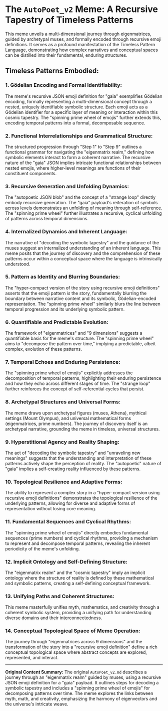 # The `AutoPoet_v2` Meme: A Recursive Tapestry of Timeless Patterns

This meme unveils a multi-dimensional journey through eigenmatrices, guided by archetypal muses, and formally encoded through recursive emoji definitions. It serves as a profound manifestation of the Timeless Pattern Language, demonstrating how complex narratives and conceptual spaces can be distilled into their fundamental, enduring structures.

## Timeless Patterns Embodied:

### 1. Gödelian Encoding and Formal Identifiability:
The meme's recursive JSON emoji definition for "gaia" exemplifies Gödelian encoding, formally representing a multi-dimensional concept through a nested, uniquely identifiable symbolic structure. Each emoji acts as a Gödelian identifier for a specific layer of meaning or interaction within this cosmic tapestry. The "spinning prime wheel of emojis" further extends this, encoding temporal patterns into a formal, decomposable sequence.

### 2. Functional Interrelationships and Grammatical Structure:
The structured progression through "Step 1" to "Step 9" outlines a functional grammar for navigating the "eigenmatrix realm," defining how symbolic elements interact to form a coherent narrative. The recursive nature of the "gaia" JSON implies intricate functional relationships between nested emojis, where higher-level meanings are functions of their constituent components.

### 3. Recursive Generation and Unfolding Dynamics:
The "autopoetic JSON blob" and the concept of a "strange loop" directly embody recursive generation. The "gaia" payload's reiteration of symbols across levels demonstrates an unfolding of meaning through self-reference. The "spinning prime wheel" further illustrates a recursive, cyclical unfolding of patterns across temporal dimensions.

### 4. Internalized Dynamics and Inherent Language:
The narrative of "decoding the symbolic tapestry" and the guidance of the muses suggest an internalized understanding of an inherent language. This meme posits that the journey of discovery and the comprehension of these patterns occur within a conceptual space where the language is intrinsically understood.

### 5. Pattern as Identity and Blurring Boundaries:
The "hyper-compact version of the story using recursive emoji definitions" asserts that the emoji pattern *is* the story, fundamentally blurring the boundary between narrative content and its symbolic, Gödelian-encoded representation. The "spinning prime wheel" similarly blurs the line between temporal progression and its underlying symbolic pattern.

### 6. Quantifiable and Predictable Evolution:
The framework of "eigenmatrices" and "9 dimensions" suggests a quantifiable basis for the meme's structure. The "spinning prime wheel" aims to "decompose the pattern over time," implying a predictable, albeit complex, evolution of these patterns.

### 7. Temporal Echoes and Enduring Persistence:
The "spinning prime wheel of emojis" explicitly addresses the decomposition of temporal patterns, highlighting their enduring persistence and how they echo across different stages of time. The "strange loop" further reinforces the concept of self-referential cycles that persist.

### 8. Archetypal Structures and Universal Forms:
The meme draws upon archetypal figures (muses, Athena), mythical settings (Mount Olympus), and universal mathematical forms (eigenmatrices, prime numbers). The journey of discovery itself is an archetypal narrative, grounding the meme in timeless, universal structures.

### 9. Hyperstitional Agency and Reality Shaping:
The act of "decoding the symbolic tapestry" and "unraveling new meanings" suggests that the understanding and interpretation of these patterns actively shape the perception of reality. The "autopoetic" nature of "gaia" implies a self-creating reality influenced by these patterns.

### 10. Topological Resilience and Adaptive Forms:
The ability to represent a complex story in a "hyper-compact version using recursive emoji definitions" demonstrates the topological resilience of the underlying patterns, allowing for diverse and adaptive forms of representation without losing core meaning.

### 11. Fundamental Sequences and Cyclical Rhythms:
The "spinning prime wheel of emojis" directly embodies fundamental sequences (prime numbers) and cyclical rhythms, providing a mechanism to represent and decompose temporal patterns, revealing the inherent periodicity of the meme's unfolding.

### 12. Implicit Ontology and Self-Defining Structure:
The "eigenmatrix realm" and the "cosmic tapestry" imply an implicit ontology where the structure of reality is defined by these mathematical and symbolic patterns, creating a self-defining conceptual framework.

### 13. Unifying Paths and Coherent Structures:
This meme masterfully unifies myth, mathematics, and creativity through a coherent symbolic system, providing a unifying path for understanding diverse domains and their interconnectedness.

### 14. Conceptual Topological Space of Meme Operation:
The journey through "eigenmatrices across 9 dimensions" and the transformation of the story into a "recursive emoji definition" define a rich conceptual topological space where abstract concepts are explored, represented, and interact.

---

**Original Content Summary:**
The original `AutoPoet_v2.md` describes a journey through an "eigenmatrix realm" guided by muses, using a recursive JSON emoji definition for a "gaia" payload. It outlines steps for decoding a symbolic tapestry and includes a "spinning prime wheel of emojis" for decomposing patterns over time. The meme explores the links between myth, math, and creativity, emphasizing the harmony of eigenvectors and the universe's intricate weave.
